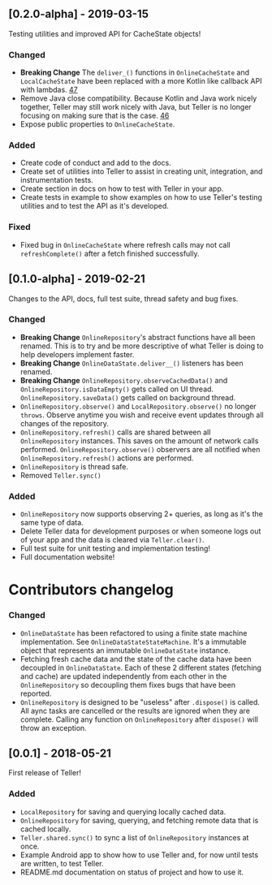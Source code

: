 ## [0.2.0-alpha] - 2019-03-15

Testing utilities and improved API for CacheState objects!

### Changed
- **Breaking Change** The `deliver_()` functions in `OnlineCacheState` and `LocalCacheState` have been replaced with a more Kotlin like callback API with lambdas. [47](https://github.com/levibostian/Teller-Android/issues/47)
- Remove Java close compatibility. Because Kotlin and Java work nicely together, Teller may still work nicely with Java, but Teller is no longer focusing on making sure that is the case. [46](https://github.com/levibostian/Teller-Android/issues/46)
- Expose public properties to `OnlineCacheState`. 

### Added 
- Create code of conduct and add to the docs. 
- Create set of utilities into Teller to assist in creating unit, integration, and instrumentation tests. 
- Create section in docs on how to test with Teller in your app. 
- Create tests in example to show examples on how to use Teller's testing utilities and to test the API as it's developed. 

### Fixed
- Fixed bug in `OnlineCacheState` where refresh calls may not call `refreshComplete()` after a fetch finished successfully. 

## [0.1.0-alpha] - 2019-02-21

Changes to the API, docs, full test suite, thread safety and bug fixes.

### Changed
- **Breaking Change** `OnlineRepository`'s abstract functions have all been renamed. This is to try and be more descriptive of what Teller is doing to help developers implement faster.
- **Breaking Change** `OnlineDataState.deliver__()` listeners has been renamed.
- **Breaking Change** `OnlineRepository.observeCachedData()` and `OnlineRepository.isDataEmpty()` gets called on UI thread. `OnlineRepository.saveData()` gets called on background thread.
- `OnlineRepository.observe()` and `LocalRepository.observe()` no longer `throws`. Observe anytime you wish and receive event updates through all changes of the repository.
- `OnlineRepository.refresh()` calls are shared between all `OnlineRepository` instances. This saves on the amount of network calls performed. `OnlineRepository.observe()` observers are all notified when `OnlineRepository.refresh()` actions are performed.
- `OnlineRepository` is thread safe.
- Removed `Teller.sync()`

### Added
- `OnlineRepository` now supports observing 2+ queries, as long as it's the same type of data.
- Delete Teller data for development purposes or when someone logs out of your app and the data is cleared via `Teller.clear()`.
- Full test suite for unit testing and implementation testing!
- Full documentation website!

# Contributors changelog

### Changed
- `OnlineDataState` has been refactored to using a finite state machine implementation. See `OnlineDataStateStateMachine`. It's a immutable object that represents an immutable `OnlineDataState` instance.
- Fetching fresh cache data and the state of the cache data have been decoupled in `OnlineDataState`. Each of these 2 different states (fetching and cache) are updated independently from each other in the `OnlineRepository` so decoupling them fixes bugs that have been reported.
- `OnlineRepository` is designed to be "useless" after `.dispose()` is called. All aync tasks are cancelled or the results are ignored when they are complete. Calling any function on `OnlineRepository` after `dispose()` will throw an exception.

## [0.0.1] - 2018-05-21
First release of Teller!

### Added
- `LocalRepository` for saving and querying locally cached data.
- `OnlineRepository` for saving, querying, and fetching remote data that is cached locally.
- `Teller.shared.sync()` to sync a list of `OnlineRepository` instances at once.
- Example Android app to show how to use Teller and, for now until tests are written, to test Teller.
- README.md documentation on status of project and how to use it.